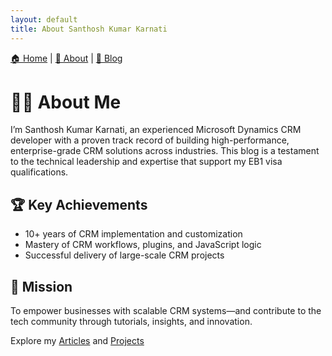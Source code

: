 ```yaml
---
layout: default
title: About Santhosh Kumar Karnati
---
```

[🏠 Home](index.md) | [📘 About](about.md) | [📰 Blog](blog.md)

# 👨‍💻 About Me

I’m Santhosh Kumar Karnati, an experienced Microsoft Dynamics CRM developer with a proven track record of building high-performance, enterprise-grade CRM solutions across industries. This blog is a testament to the technical leadership and expertise that support my EB1 visa qualifications.

## 🏆 Key Achievements
- 10+ years of CRM implementation and customization
- Mastery of CRM workflows, plugins, and JavaScript logic
- Successful delivery of large-scale CRM projects

## 💬 Mission
To empower businesses with scalable CRM systems—and contribute to the tech community through tutorials, insights, and innovation.

Explore my [Articles](./articles.html) and [Projects](./projects.html)
